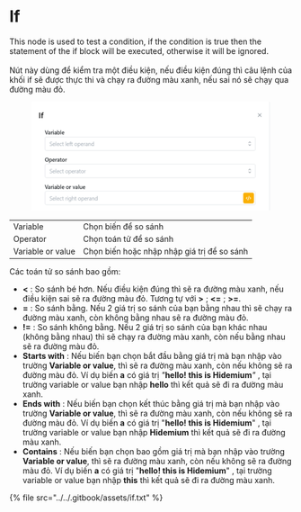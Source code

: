 # If

This node is used to test a condition, if the condition is true then the statement of the if block will be executed, otherwise it will be ignored.\
\
Nút này dùng để kiểm tra một điều kiện, nếu điều kiện đúng thì câu lệnh của khối if sẽ được thực thi và chạy ra đường màu xanh, nếu sai nó sẽ chạy qua đường màu đỏ.

<figure><img src="../../.gitbook/assets/image (5) (1) (1) (1) (1) (1) (1) (1) (1) (1) (1) (1) (1).png" alt=""><figcaption></figcaption></figure>

|                   |                                             |
| ----------------- | ------------------------------------------- |
| Variable          | Chọn biến để so sánh                        |
| Operator          | Chọn toán tử để so sánh                     |
| Variable or value | Chọn biến hoặc nhập nhập giá trị để so sánh |

Các toán tử so sánh bao gồm:&#x20;

* **<** : So sánh bé hơn. Nếu điều kiện đúng thì sẽ ra đường màu xanh, nếu điều kiện sai sẽ ra đường màu đỏ. Tương tự với **>** ; **<=** ; **>=**.
* **=** : So sánh bằng. Nếu 2 giá trị so sánh của bạn bằng nhau thì sẽ chạy ra đường màu xanh, còn không bằng nhau sẽ ra đường màu đỏ.
* **!=** : So sánh không bằng. Nếu 2 giá trị so sánh của bạn khác nhau (không bằng nhau) thì sẽ chạy ra đường màu xanh, còn nếu bằng nhau sẽ ra đường màu đỏ.
* **Starts with** : Nếu biến bạn chọn bắt đầu bằng giá trị mà bạn nhập vào trường **Variable or value**, thì sẽ ra đường màu xanh, còn nếu không sẽ ra đường màu đỏ. Ví dụ biến **a** có giá trị  _"_**hello! this is Hidemium**_"_ , tại trường variable or value bạn nhập **hello** thì kết quả sẽ đi ra đường màu xanh.
* **Ends with** : Nếu biến bạn chọn kết thúc bằng giá trị mà bạn nhập vào trường **Variable or value**, thì sẽ ra đường màu xanh, còn nếu không sẽ ra đường màu đỏ. Ví dụ biến **a** có giá trị  "**hello! this is Hidemium**" , tại trường variable or value bạn nhập **Hidemium** thì kết quả sẽ đi ra đường màu xanh.
* **Contains** : Nếu biến bạn chọn bao gồm giá trị mà bạn nhập vào trường **Variable or value**, thì sẽ ra đường màu xanh, còn nếu không sẽ ra đường màu đỏ. Ví dụ biến **a** có giá trị  "**hello! this is Hidemium**" , tại trường variable or value bạn nhập **this** thì kết quả sẽ đi ra đường màu xanh.

{% file src="../../.gitbook/assets/if.txt" %}
